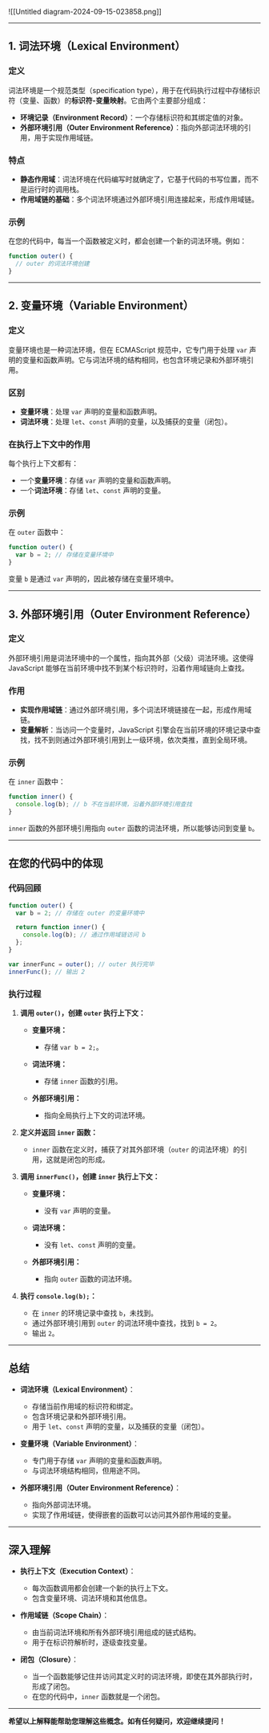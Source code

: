 ![[Untitled diagram-2024-09-15-023858.png]]


---

## **1. 词法环境（Lexical Environment）**

### **定义**

词法环境是一个规范类型（specification type），用于在代码执行过程中存储标识符（变量、函数）的**标识符-变量映射**。它由两个主要部分组成：

- **环境记录（Environment Record）**：一个存储标识符和其绑定值的对象。
- **外部环境引用（Outer Environment Reference）**：指向外部词法环境的引用，用于实现作用域链。

### **特点**

- **静态作用域**：词法环境在代码编写时就确定了，它基于代码的书写位置，而不是运行时的调用栈。
- **作用域链的基础**：多个词法环境通过外部环境引用连接起来，形成作用域链。

### **示例**

在您的代码中，每当一个函数被定义时，都会创建一个新的词法环境。例如：

```javascript
function outer() {
  // outer 的词法环境创建
}
```

---

## **2. 变量环境（Variable Environment）**

### **定义**

变量环境也是一种词法环境，但在 ECMAScript 规范中，它专门用于处理 `var` 声明的变量和函数声明。它与词法环境的结构相同，也包含环境记录和外部环境引用。

### **区别**

- **变量环境**：处理 `var` 声明的变量和函数声明。
- **词法环境**：处理 `let`、`const` 声明的变量，以及捕获的变量（闭包）。

### **在执行上下文中的作用**

每个执行上下文都有：

- 一个**变量环境**：存储 `var` 声明的变量和函数声明。
- 一个**词法环境**：存储 `let`、`const` 声明的变量。

### **示例**

在 `outer` 函数中：

```javascript
function outer() {
  var b = 2; // 存储在变量环境中
}
```

变量 `b` 是通过 `var` 声明的，因此被存储在变量环境中。

---

## **3. 外部环境引用（Outer Environment Reference）**

### **定义**

外部环境引用是词法环境中的一个属性，指向其外部（父级）词法环境。这使得 JavaScript 能够在当前环境中找不到某个标识符时，沿着作用域链向上查找。

### **作用**

- **实现作用域链**：通过外部环境引用，多个词法环境链接在一起，形成作用域链。
- **变量解析**：当访问一个变量时，JavaScript 引擎会在当前环境的环境记录中查找，找不到则通过外部环境引用到上一级环境，依次类推，直到全局环境。

### **示例**

在 `inner` 函数中：

```javascript
function inner() {
  console.log(b); // b 不在当前环境，沿着外部环境引用查找
}
```

`inner` 函数的外部环境引用指向 `outer` 函数的词法环境，所以能够访问到变量 `b`。

---

## **在您的代码中的体现**

### **代码回顾**

```javascript
function outer() {
  var b = 2; // 存储在 outer 的变量环境中

  return function inner() {
    console.log(b); // 通过作用域链访问 b
  };
}

var innerFunc = outer(); // outer 执行完毕
innerFunc(); // 输出 2
```

### **执行过程**

1. **调用 `outer()`，创建 `outer` 执行上下文：**

   - **变量环境：**

     - 存储 `var b = 2;`。

   - **词法环境：**

     - 存储 `inner` 函数的引用。

   - **外部环境引用：**

     - 指向全局执行上下文的词法环境。

2. **定义并返回 `inner` 函数：**

   - `inner` 函数在定义时，捕获了对其外部环境（`outer` 的词法环境）的引用，这就是闭包的形成。

3. **调用 `innerFunc()`，创建 `inner` 执行上下文：**

   - **变量环境：**

     - 没有 `var` 声明的变量。

   - **词法环境：**

     - 没有 `let`、`const` 声明的变量。

   - **外部环境引用：**

     - 指向 `outer` 函数的词法环境。

4. **执行 `console.log(b);`：**

   - 在 `inner` 的环境记录中查找 `b`，未找到。
   - 通过外部环境引用到 `outer` 的词法环境中查找，找到 `b = 2`。
   - 输出 `2`。

---

## **总结**

- **词法环境（Lexical Environment）**：

  - 存储当前作用域的标识符和绑定。
  - 包含环境记录和外部环境引用。
  - 用于 `let`、`const` 声明的变量，以及捕获的变量（闭包）。

- **变量环境（Variable Environment）**：

  - 专门用于存储 `var` 声明的变量和函数声明。
  - 与词法环境结构相同，但用途不同。

- **外部环境引用（Outer Environment Reference）**：

  - 指向外部词法环境。
  - 实现了作用域链，使得嵌套的函数可以访问其外部作用域的变量。

---

## **深入理解**

- **执行上下文（Execution Context）**：

  - 每次函数调用都会创建一个新的执行上下文。
  - 包含变量环境、词法环境和其他信息。

- **作用域链（Scope Chain）**：

  - 由当前词法环境和所有外部环境引用组成的链式结构。
  - 用于在标识符解析时，逐级查找变量。

- **闭包（Closure）**：

  - 当一个函数能够记住并访问其定义时的词法环境，即使在其外部执行时，形成了闭包。
  - 在您的代码中，`inner` 函数就是一个闭包。

---

**希望以上解释能帮助您理解这些概念。如有任何疑问，欢迎继续提问！**